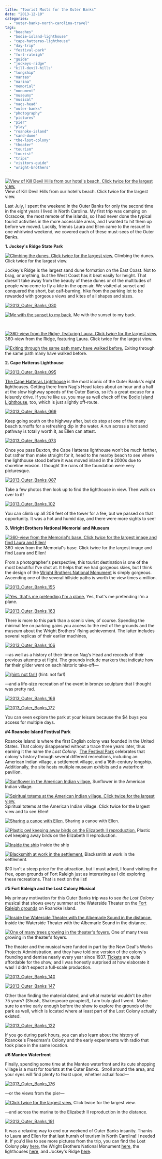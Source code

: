 ```yaml
---
title: "Tourist Musts for the Outer Banks"
date: "2013-12-10"
categories:
  - "outer-banks-north-carolina-travel"
tags:
  - "beaches"
  - "bodie-island-lighthouse"
  - "cape-hatteras-lighthouse"
  - "day-trip"
  - "festival-park"
  - "fort-raleigh"
  - "guide"
  - "jockeys-ridge"
  - "kill-devil-hills"
  - "longship"
  - "manteo"
  - "marina"
  - "memorial"
  - "monument"
  - "museums"
  - "musical"
  - "nags-head"
  - "outer-banks"
  - "photography"
  - "pictures"
  - "pier"
  - "play"
  - "roanoke-island"
  - "sand-dune"
  - "the-lost-colony"
  - "theater"
  - "tourism"
  - "tourist"
  - "trips"
  - "visitors-guide"
  - "wright-brothers"
---
```





<div class="caption">

[![View of Kill Devil Hills from our hotel's beach. Click twice for the largest view.](http://www.rebeccagomezfarrell.com/wp-content/uploads/2013/12/2013_Outer_Banks_001-1024x214.jpg)](http://www.rebeccagomezfarrell.com/2013/12/tourist-musts-for-the-outer-banks/2013_outer_banks_001-2/) View of Kill Devil Hills from our hotel's beach. Click twice for the largest view.</div>


Last July, I spent the weekend in the Outer Banks for only the second time in the eight years I lived in North Carolina. My first trip was camping on Ocracoke, the most remote of the islands, so I had never done the typical tourist activities in the more accessible areas, and I wanted to hit them up before we moved. Luckily, friends Laura and Ellen came to the rescue! In one whirlwind weekend, we covered each of these must-sees of the Outer Banks.

**1\. Jockey's Ridge State Park**




<div class="caption">

[![Climbing the dunes. Click twice for the largest view.](http://www.rebeccagomezfarrell.com/wp-content/uploads/2013/12/2013_Outer_Banks_028-1024x164.jpg)](http://www.rebeccagomezfarrell.com/2013/12/tourist-musts-for-the-outer-banks/2013_outer_banks_028-2/) Climbing the dunes. Click twice for the largest view.</div>


Jockey's Ridge is the largest sand dune formation on the East Coast. Not to brag, or anything, but the West Coast has it beat easily for height. That doesn't take away from the beauty of these dunes or of the multitudes of people who come to fly a kite in the open air. We visited at sunset and conquered the short, but calf-burning, hike from the parking lot to be rewarded with gorgeous views and kites of all shapes and sizes.

[![2013_Outer_Banks_030](http://www.rebeccagomezfarrell.com/wp-content/uploads/2013/12/2013_Outer_Banks_030-500x332.jpg)](http://www.rebeccagomezfarrell.com/2013/12/tourist-musts-for-the-outer-banks/2013_outer_banks_030/)




<div class="caption">

[![Me with the sunset to my back.](http://www.rebeccagomezfarrell.com/wp-content/uploads/2013/12/2013_Outer_Banks_034-500x375.jpg)](http://www.rebeccagomezfarrell.com/2013/12/tourist-musts-for-the-outer-banks/2013_outer_banks_034/) Me with the sunset to my back.</div>


 




<div class="caption">

[![360-view from the Ridge, featuring Laura. Click twice for the largest view.](http://www.rebeccagomezfarrell.com/wp-content/uploads/2013/12/2013_Outer_Banks_038-1024x62.jpg)](http://www.rebeccagomezfarrell.com/2013/12/tourist-musts-for-the-outer-banks/2013_outer_banks_038-2/) 360-view from the Ridge, featuring Laura. Click twice for the largest view.</div>





<div class="caption">

[![Exiting through the same path many have walked before.](http://www.rebeccagomezfarrell.com/wp-content/uploads/2013/12/2013_Outer_Banks_044-500x332.jpg)](http://www.rebeccagomezfarrell.com/2013/12/tourist-musts-for-the-outer-banks/2013_outer_banks_044/) Exiting through the same path many have walked before.</div>


**2\. Cape Hatteras Lighthouse**

[![2013_Outer_Banks_095](http://www.rebeccagomezfarrell.com/wp-content/uploads/2013/12/2013_Outer_Banks_095-332x500.jpg)](http://www.outerbankslighthousesociety.org/lighthshouses/lighthouse-hatteras-info.html)

[The Cape Hatteras Lighthouse](http://www.outerbankslighthousesociety.org/lighthshouses/lighthouse-hatteras-info.html) is the most iconic of the Outer Banks's eight lighthouses. Getting there from Nag's Head takes about an hour and a half at the slow highway speeds of the Outer Banks, so it's a great excuse for a leisurely drive. If you're like us, you may as well check off the [Bodie Island Lighthouse](http://www.outerbankslighthousesociety.org/lighthshouses/lighthouse-bodie-info.html), too, which is just slightly off-route.

[![2013_Outer_Banks_069](http://www.rebeccagomezfarrell.com/wp-content/uploads/2013/12/2013_Outer_Banks_069-500x332.jpg)](http://www.rebeccagomezfarrell.com/2013/12/tourist-musts-for-the-outer-banks/2013_outer_banks_069/)

Keep going south on the highway after, but do stop at one of the many beach turnoffs for a refreshing dip in the water. A run across a hot sand pathway is totally worth it, as Ellen can attest.

[![2013_Outer_Banks_073](http://www.rebeccagomezfarrell.com/wp-content/uploads/2013/12/2013_Outer_Banks_073-500x332.jpg)](http://www.rebeccagomezfarrell.com/2013/12/tourist-musts-for-the-outer-banks/2013_outer_banks_073/)

Once you pass Buxton, the Cape Hatteras lighthouse won't be much farther, but rather than make straight for it, head to the nearby beach to see where the lighthouse stood before it was moved inland in the 2000s due to shoreline erosion. I thought the ruins of the foundation were very picturesque.

[![2013_Outer_Banks_087](http://www.rebeccagomezfarrell.com/wp-content/uploads/2013/12/2013_Outer_Banks_087-500x332.jpg)](http://www.rebeccagomezfarrell.com/2013/12/tourist-musts-for-the-outer-banks/2013_outer_banks_087/)

Take a few photos then look up to find the lighthouse in view. Then walk on over to it!

[![2013_Outer_Banks_102](http://www.rebeccagomezfarrell.com/wp-content/uploads/2013/12/2013_Outer_Banks_102-332x500.jpg)](http://www.rebeccagomezfarrell.com/2013/12/tourist-musts-for-the-outer-banks/2013_outer_banks_102/)

You can climb up all 208 feet of the tower for a fee, but we passed on that opportunity. It was a hot and humid day, and there were more sights to see!

**3\. Wright Brothers National Memorial and Museum**




<div class="caption">

[![360-view from the Memorial's base. Click twice for the largest image and find Laura and Ellen!](http://www.rebeccagomezfarrell.com/wp-content/uploads/2013/12/2013_Outer_Banks_156-1024x116.jpg)](http://www.rebeccagomezfarrell.com/2013/12/tourist-musts-for-the-outer-banks/2013_outer_banks_156-2/) 360-view from the Memorial's base. Click twice for the largest image and find Laura and Ellen!</div>


From a photographer's perspective, this tourist destination is one of the most beautiful I've shot at. It helps that we had gorgeous skies, but I think the design of the [Wright Brothers National Monument](http://www.nps.gov/wrbr/index.htm) is simply gorgeous. Ascending one of the several hillside paths is worth the view times a million.

[![2013_Outer_Banks_155](http://www.rebeccagomezfarrell.com/wp-content/uploads/2013/12/2013_Outer_Banks_155.jpg)](http://www.rebeccagomezfarrell.com/2013/12/tourist-musts-for-the-outer-banks/2013_outer_banks_155/)




<div class="caption">

[![Yes, that's me pretending I'm a plane.](http://www.rebeccagomezfarrell.com/wp-content/uploads/2013/12/2013_Outer_Banks_158-332x500.jpg)](http://www.rebeccagomezfarrell.com/2013/12/tourist-musts-for-the-outer-banks/2013_outer_banks_158/) Yes, that's me pretending I'm a plane.</div>


[![2013_Outer_Banks_163](http://www.rebeccagomezfarrell.com/wp-content/uploads/2013/12/2013_Outer_Banks_163-500x332.jpg)](http://www.rebeccagomezfarrell.com/2013/12/tourist-musts-for-the-outer-banks/2013_outer_banks_163/)

There is more to this park than a scenic view, of course. Spending the minimal fee on parking gains you access to the rest of the grounds and the museum about the Wright Brothers' flying achievement. The latter includes several replicas of their earlier machines,

[![2013_Outer_Banks_106](http://www.rebeccagomezfarrell.com/wp-content/uploads/2013/12/2013_Outer_Banks_106-500x332.jpg)](http://www.rebeccagomezfarrell.com/2013/12/tourist-musts-for-the-outer-banks/2013_outer_banks_106/)

\--as well as a history of their time on Nag's Head and records of their previous attempts at flight. The grounds include markers that indicate how far their glider went on each historic take-off—




<div class="caption">

[![(hint: not far!)](http://www.rebeccagomezfarrell.com/wp-content/uploads/2013/12/2013_Outer_Banks_114-500x332.jpg)](http://www.rebeccagomezfarrell.com/2013/12/tourist-musts-for-the-outer-banks/2013_outer_banks_114/) (hint: not far!)</div>


\--and a life-size recreation of the event in bronze sculpture that I thought was pretty rad.

[![2013_Outer_Banks_166](http://www.rebeccagomezfarrell.com/wp-content/uploads/2013/12/2013_Outer_Banks_166-500x332.jpg)](http://www.rebeccagomezfarrell.com/2013/12/tourist-musts-for-the-outer-banks/2013_outer_banks_166/)

[![2013_Outer_Banks_172](http://www.rebeccagomezfarrell.com/wp-content/uploads/2013/12/2013_Outer_Banks_172-500x332.jpg)](http://www.rebeccagomezfarrell.com/2013/12/tourist-musts-for-the-outer-banks/2013_outer_banks_172/)

You can even explore the park at your leisure because the $4 buys you access for multiple days.

**#4 Roanoke Island Festival Park**

Roanoke Island is where the first English colony was founded in the United States. That colony disappeared without a trace three years later, thus earning it the name _the Lost Colony._  [The Festival Park](http://roanokeisland.com/) celebrates that colony's history through several different recreations, including an American Indian village, a settlement village, and a 16th-century longship. Additionally, the site hosts multiple museum exhibits and a waterfront pavilion.




<div class="caption">

[![Sunflower in the American Indian village.](http://www.rebeccagomezfarrell.com/wp-content/uploads/2013/12/2013_Outer_Banks_196-500x332.jpg)](http://www.rebeccagomezfarrell.com/2013/12/tourist-musts-for-the-outer-banks/2013_outer_banks_196/) Sunflower in the American Indian village.</div>





<div class="caption">

[![Spiritual totems at the American Indian village. Click twice for the largest view.](http://www.rebeccagomezfarrell.com/wp-content/uploads/2013/12/2013_Outer_Banks_204-1024x141.jpg)](http://www.rebeccagomezfarrell.com/2013/12/tourist-musts-for-the-outer-banks/2013_outer_banks_204-2/) Spiritual totems at the American Indian village. Click twice for the largest view and to see Ellen!</div>





<div class="caption">

[![Sharing a canoe with Ellen.](http://www.rebeccagomezfarrell.com/wp-content/uploads/2013/12/2013_Outer_Banks_230-500x332.jpg)](http://www.rebeccagomezfarrell.com/2013/12/tourist-musts-for-the-outer-banks/2013_outer_banks_230/) Sharing a canoe with Ellen.</div>





<div class="caption">

[![Plastic owl keeping away birds on the Elizabeth II reproduction.](http://www.rebeccagomezfarrell.com/wp-content/uploads/2013/12/2013_Outer_Banks_211-500x332.jpg)](http://www.rebeccagomezfarrell.com/2013/12/tourist-musts-for-the-outer-banks/2013_outer_banks_211/) Plastic owl keeping away birds on the Elizabeth II reproduction.</div>





<div class="caption">

[![Inside the ship](http://www.rebeccagomezfarrell.com/wp-content/uploads/2013/12/2013_Outer_Banks_219-332x500.jpg)](http://www.rebeccagomezfarrell.com/2013/12/tourist-musts-for-the-outer-banks/2013_outer_banks_219/) Inside the ship</div>





<div class="caption">

[![Blacksmith at work in the settlement.](http://www.rebeccagomezfarrell.com/wp-content/uploads/2013/12/2013_Outer_Banks_241-332x500.jpg)](http://www.rebeccagomezfarrell.com/2013/12/tourist-musts-for-the-outer-banks/2013_outer_banks_241/) Blacksmith at work in the settlement.</div>


$10 isn't a steep price for the attraction, but I must admit, I found visiting the free, open grounds of Fort Raleigh just as interesting as I did exploring these recreations. That is next on the list!

**#5 Fort Raleigh and the Lost Colony Musical**

My primary motivation for this Outer Banks trip was to see _the Lost Colony_ musical that shows every summer at the Waterside Theater on the [Fort Raleigh grounds](http://www.nps.gov/fora/index.htm) on Roanoke Island.




<div class="caption">

[![Inside the Waterside Theater with the Albemarle Sound in the distance.](http://www.rebeccagomezfarrell.com/wp-content/uploads/2013/12/2013_Outer_Banks_130.jpg)](http://www.rebeccagomezfarrell.com/2013/12/tourist-musts-for-the-outer-banks/2013_outer_banks_130-2/) Inside the Waterside Theater with the Albemarle Sound in the distance.</div>





<div class="caption">

[![One of many trees growing in the theater's foyers.](http://www.rebeccagomezfarrell.com/wp-content/uploads/2013/12/2013_Outer_Banks_128-332x500.jpg)](http://www.rebeccagomezfarrell.com/2013/12/tourist-musts-for-the-outer-banks/2013_outer_banks_128/) One of many trees growing in the theater's foyers.</div>


The theater and the musical were funded in part by the New Deal's Works Projects Administration, and they have told one version of the colony's founding and demise nearly every year since 1937. [Tickets](http://thelostcolony.org/) are quite affordable for the show, and I was honestly surprised at how elaborate it was! I didn't expect a full-scale production.

[![2013_Outer_Banks_140](http://www.rebeccagomezfarrell.com/wp-content/uploads/2013/12/2013_Outer_Banks_140-500x366.jpg)](http://www.rebeccagomezfarrell.com/2013/12/tourist-musts-for-the-outer-banks/2013_outer_banks_140/)

[![2013_Outer_Banks_147](http://www.rebeccagomezfarrell.com/wp-content/uploads/2013/12/2013_Outer_Banks_147-500x332.jpg)](http://www.rebeccagomezfarrell.com/2013/12/tourist-musts-for-the-outer-banks/2013_outer_banks_147/)

Other than finding the material dated, and what material wouldn't be after 75 years? (Shush, Shakespeare groupies!), I am truly glad I went.  Make sure to arrive early enough before the show to explore the grounds of the park as well, which is located where at least part of the Lost Colony actually existed.

[![2013_Outer_Banks_122](http://www.rebeccagomezfarrell.com/wp-content/uploads/2013/12/2013_Outer_Banks_122-500x332.jpg)](http://www.rebeccagomezfarrell.com/2013/12/tourist-musts-for-the-outer-banks/2013_outer_banks_122/)

If you go during park hours, you can also learn about the history of Roanoke's Freedman's Colony and the early experiments with radio that took place in the same location.

**#6 Manteo Waterfront**

Finally, spending some time at the Manteo waterfront and its cute shopping village is a must for tourists at the Outer Banks.  Stroll around the area, and your eyes will find plenty to feast upon, whether actual food—

[![2013_Outer_Banks_176](http://www.rebeccagomezfarrell.com/wp-content/uploads/2013/12/2013_Outer_Banks_176-500x332.jpg)](http://www.rebeccagomezfarrell.com/2013/12/tourist-musts-for-the-outer-banks/2013_outer_banks_176/)

\--or the views from the pier—




<div class="caption">

[![Click twice for the largest view.](http://www.rebeccagomezfarrell.com/wp-content/uploads/2013/12/2013_Outer_Banks_182-500x207.jpg)](http://www.rebeccagomezfarrell.com/2013/12/tourist-musts-for-the-outer-banks/2013_outer_banks_182-2/) Click twice for the largest view.</div>


\--and across the marina to the Elizabeth II reproduction in the distance.

[![2013_Outer_Banks_191](http://www.rebeccagomezfarrell.com/wp-content/uploads/2013/12/2013_Outer_Banks_191-500x332.jpg)](http://www.rebeccagomezfarrell.com/2013/12/tourist-musts-for-the-outer-banks/2013_outer_banks_191/)

It was a relaxing way to end our weekend of Outer Banks insanity. Thanks to Laura and Ellen for that last hurrah of tourism in North Carolina! I needed it. If you'd like to see more pictures from the trip, you can find the Lost Colony play [here](https://www.facebook.com/media/set/?set=a.10151541683479607.1073741848.567409606&type=1&l=7112786224), the Wright Brothers National Monument [here](https://www.facebook.com/media/set/?set=a.10151541247124607.1073741847.567409606&type=1&l=ed37c29481), the lighthouses [here](https://www.facebook.com/media/set/?set=a.10151540732329607.1073741846.567409606&type=1&l=00d0a7a29c), and Jockey's Ridge [here](https://www.facebook.com/media/set/?set=a.10151540136874607.1073741845.567409606&type=1&l=0035c46b60).
